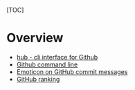 [TOC]

# Overview
- [hub - cli interface for Github](https://github.com/github/hub)
- [Github command line](https://github.com/defunkt/github-gem)
- [Emoticon on GitHub commit messages](https://scotch.io/bar-talk/emoji-icons-in-github-commit-messages)
- [GitHub ranking](https://github-ranking.com/)
